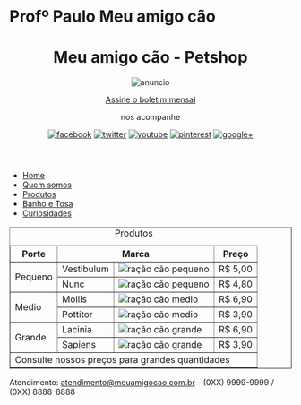 # Profº Paulo Meu amigo cão

<!doctype html>
<html lang="pt-br">
<head>
<meta charset="utf-8">
<title>Produtos - Meu amigo cão</title>
<script src="interacao/html5shiv.min.js"></script>
<link rel="stylesheet" href="estilos/principal.css">
</head>
<body id="produtos">
<header>
        <h1>Meu amigo cão - Petshop</h1>
        <div id="anuncio">
        <img src="Multimidia/anuncio-cantinho-feliz-h.jpg" alt="anuncio">
        </div>
        <section>
            <p><a href="boletim.html">Assine o boletim mensal</a></p>
            <p>nos acompanhe</p>
            <figure>
                <a href="#"><img src="Multimidia/ms-facebook.gif" alt="facebook"></a>
                <a href="#"><img src="Multimidia/ms-twitter.gif" alt="twitter"></a>
                <a href="#"><img src="Multimidia/ms-youtube.gif" alt="youtube"></a>
                <a href="#"><img src="Multimidia/ms-pinterest.gif" alt="pinterest"></a>
                <a href="#"><img src="Multimidia/ms-gmais.gif" alt="google+"></a>
                
</figure>
        </section>
            </header>
            <nav>
        <ul>
        <li><a href="index.html">Home</a></li>
        <li><a href="quem-somos.html">Quem somos</a></li>
        <li><a href="produtos.html">Produtos</a></li>
        <li><a href="banho-e-tosa.html">Banho e Tosa</a></li>
        <li><a href="curiosidades.html">Curiosidades</a></li>
        </ul>
        </nav>
<main>
<table border="1">
<caption>Produtos</caption>
<tr>
<th>Porte</th>
<th colspan="2">Marca</th>
<th>Preço</th>
</tr>
<tr>
<td rowspan="2">Pequeno</td>
<td>Vestibulum</td>
<td><img src="Multimidia/pq_emb_pequeno1.png" alt="ração cão pequeno"></td>
<td>R$ 5,00</td>
</tr>
<tr>
<td>Nunc</td>
<td><img src="Multimidia/pq_emb_pequeno2.png" alt="ração cão pequeno"></td>
<td>R$ 4,80</td>
</tr>
<tr>
<td rowspan="2">Medio</td>
<td>Mollis</td>
<td><img src="Multimidia/pq_emb_medio1.png" alt="ração cão medio"></td>
<td>R$ 6,90</td>
</tr>
<tr>
<td>Pottitor</td>
<td><img src="Multimidia/pq_emb_medio2.png" alt="ração cão medio"></td>
<td>R$ 3,90</td>
</tr>
<tr>
<td rowspan="2">Grande</td>
<td>Lacinia</td>
<td><img src="Multimidia/pq_emb_grande1.png" alt="ração cão grande"></td>
<td>R$ 6,90</td>
</tr>
<tr>
<td>Sapiens</td>
<td><img src="Multimidia/pq_emb_grande2.png" alt="ração cão grande"></td>
<td>R$ 3,90</td>
</tr>
<tr>
<td colspan="4">Consulte nossos preços para grandes quantidades</td>
</tr>
</table>
</main>
<footer>
    <p>Atendimento: <a href="mailto:atendimento@meuamigocao.com.br">atendimento@meuamigocao.com.br</a>
        - (0XX) 9999-9999 / (0XX) 8888-8888</p>
</footer>
</body>
</html>
